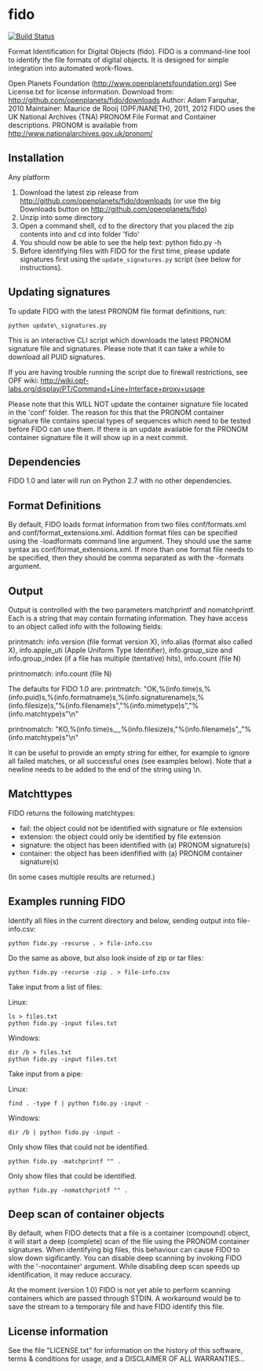 fido
====

[![Build Status](https://secure.travis-ci.org/edsu/fido.png)](http://travis-ci.org/edsu/fido)

Format Identification for Digital Objects (fido). FIDO is a command-line tool
to identify the file formats of digital objects. It is designed for simple
integration into automated work-flows.

Open Planets Foundation (http://www.openplanetsfoundation.org)
See License.txt for license information.
Download from: http://github.com/openplanets/fido/downloads
Author: Adam Farquhar, 2010
Maintainer: Maurice de Rooij (OPF/NANETH), 2011, 2012
FIDO uses the UK National Archives (TNA) PRONOM File Format and Container descriptions.
PRONOM is available from http://www.nationalarchives.gov.uk/pronom/

Installation
------------

Any platform
1. Download the latest zip release from http://github.com/openplanets/fido/downloads (or use the big Downloads button on http://github.com/openplanets/fido)
1. Unzip into some directory
1. Open a command shell, cd to the directory that you placed the zip contents into and cd into folder 'fido'
1. You should now be able to see the help text: python fido.py -h
1. Before identifying files with FIDO for the first time, please update signatures first using the `update_signatures.py` script (see below for instructions).

Updating signatures
-------------------

To update FIDO with the latest PRONOM file format definitions, run:

    python update\_signatures.py

This is an interactive CLI script which downloads the latest PRONOM signature file and signatures. Please note that it can take a while to download all PUID signatures.

If you are having trouble running the script due to firewall restrictions, see OPF wiki: http://wiki.opf-labs.org/display/PT/Command+Line+Interface+proxy+usage

Please note that this WILL NOT update the container signature file located in the 'conf' folder.  The reason for this that the PRONOM container signature file contains special types of sequences which need to be tested before FIDO can use them. If there is an update available for the PRONOM container signature file it will show up in a next commit.

Dependencies
------------

FIDO 1.0 and later will run on Python 2.7 with no other dependencies.

Format Definitions
------------------

By default, FIDO loads format information from two files conf/formats.xml
and conf/format\_extensions.xml. Addition format files can be specified using
the -loadformats command line argument.  They should use the same syntax as 
conf/format\_extensions.xml. If more than one format file needs to be specified,
then they should be comma separated as with the -formats argument.

Output
------

Output is controlled with the two parameters matchprintf and nomatchprintf.
Each is a string that may contain formating information.  They have access to
an object called info with the following fields:

printmatch: info.version (file format version X), info.alias (format also called X), info.apple\_uti (Apple Uniform Type Identifier), info.group\_size and info.group\_index (if a file has multiple (tentative) hits), info.count (file N)

printnomatch: info.count (file N)

The defaults for FIDO 1.0 are:
  printmatch: 
    "OK,%(info.time)s,%(info.puid)s,%(info.formatname)s,%(info.signaturename)s,%(info.filesize)s,\"%(info.filename)s\",\"%(info.mimetype)s\",\"%(info.matchtype)s\"\n"

  printnomatch:
    "KO,%(info.time)s,,,,%(info.filesize)s,\"%(info.filename)s\",,\"%(info.matchtype)s\"\n"

It can be useful to provide an empty string for either, for example to ignore all failed matches, or all successful ones (see examples below). 
Note that a newline needs to be added to the end of the string using \n.

Matchttypes
-----------

FIDO returns the following matchtypes:

- fail:      the object could not be identified with signature or file extension
- extension: the object could only be identified by file extension
- signature: the object has been identified with (a) PRONOM signature(s)
- container: the object has been idenfified with (a) PRONOM container signature(s)

(In some cases multiple results are returned.)

Examples running FIDO
---------------------

Identify all files in the current directory and below, sending output into file-info.csv:

    python fido.py -recurse . > file-info.csv

Do the same as above, but also look inside of zip or tar files:

    python fido.py -recurse -zip . > file-info.csv

Take input from a list of files:

Linux:

    ls > files.txt
    python fido.py -input files.txt

Windows:

    dir /b > files.txt
    python fido.py -input files.txt

Take input from a pipe:

Linux:

    find . -type f | python fido.py -input -

Windows:

    dir /b | python fido.py -input -

Only show files that could not be identified.

    python fido.py -matchprintf "" .

Only show files that could be identified.

    python fido.py -nomatchprintf "" .

Deep scan of container objects
------------------------------

By default, when FIDO detects that a file is a container (compound) object,
it will start a deep (complete) scan of the file using the PRONOM container signatures.  When identifying big files, this behaviour can cause FIDO to slow down sigificantly.  You can disable deep scanning by invoking FIDO with the '-nocontainer' argument.  While disabling deep scan speeds up identification, it may reduce accuracy.

At the moment (version 1.0) FIDO is not yet able to perform scanning containers which are passed through STDIN. A workaround would be to save the stream to a temporary file and have FIDO identify this file.

License information
-------------------

See the file "LICENSE.txt" for information on the history of this
software, terms & conditions for usage, and a DISCLAIMER OF ALL
WARRANTIES...
